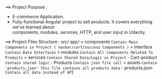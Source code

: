 
==> Project Purpose :
  - E-commerce Application. 
  - Fully-functional Angular project to sell products. It covers everything we've learned about  
    components, modules, services, HTTP, and user input in Udacity. 


==> Project Files Structure :
    src/
      app/
        > components           ` Contain Main Components in Project ( navbar/cart/success Components ) ` 
        > interface            ` Contain Data Interfaces `
        > modules              ` Contain All Components Related To Products `
        > services             ` Contain Shared Data/Logic in Project `
          - Cart-product       ` Contain shared logic `
          - Products           ` Contain json file call `
        > assets               ` Contain 'products.json' this file contains all products data `
          - products.json      ` Contain all data instead of API `
